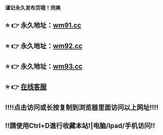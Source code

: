 ### 谨记永久发布页哦！完美
## ⭐️ 👉 永久地址：<a href="http://wm91.cc">wm91.cc</a>
## ⭐️ 👉 永久地址：<a href="http://wm91.cc">wm92.cc</a>
## ⭐️ 👉 永久地址：<a href="http://wm91.cc">wm93.cc</a>
## ⭐️ 👉  <a href="https://www.888qpkf.com">在线客服</a>
## ‼️‼️点击访问或长按复制到浏览器里面访问以上网址‼️‼️
## ‼️請使用Ctrl+D進行收藏本站!|电脑/Ipad/手机访问‼️

